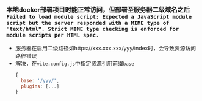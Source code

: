 ### 本地docker部署项目时能正常访问，但部署至服务器二级域名之后`Failed to load module script: Expected a JavaScript module script but the server responded with a MIME type of "text/html". Strict MIME type checking is enforced for module scripts per HTML spec.`
- 服务器在启用二级路径如https://xxx.xxx.xxx/yyy/index时，会导致资源访问路径错误
- 解决，在`vite.config.js`中指定资源引用前缀`base`
  ```js
  {
    base: '/yyy/',
    plugins: [...]
  }
  ```

